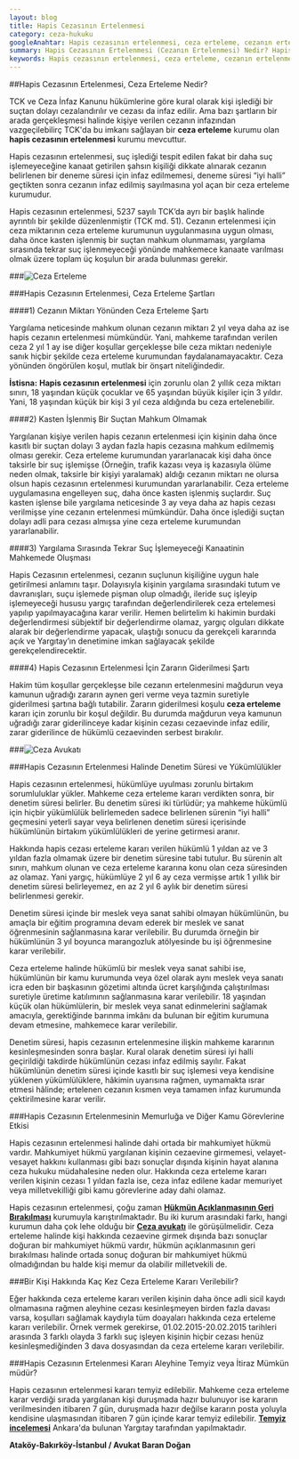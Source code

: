 ```yaml
---
layout: blog
title: Hapis Cezasının Ertelenmesi
category: ceza-hukuku
googleAnahtar: Hapis cezasının ertelenmesi, ceza erteleme, cezanın ertelenmesi, ceza erteleme kararı şartları, ceza avukatı, bakırköy avukat, ağır ceza avukatı, istanbul avukat
summary: Hapis Cezasının Ertelenmesi (Cezanın Ertelenmesi) Nedir? Hapis Cezasının Ertelenmesi Şartları, Ceza Erteleme ve Cezanın İnfazı, Hapis Cezasının Ertelenmesinin Memurluğa  ve Diğer Kamu Görevlerine Etkisi Açıklanmıştır.
keywords: Hapis cezasının ertelenmesi, ceza erteleme, cezanın ertelenmesi, erteleme kararı, ceza erteleme şartları, ceza avukatı, bakırköy avukat, istanbul avukat, ataköy avukat, ağır ceza avukatı
---
```




##Hapis Cezasının Ertelenmesi, Ceza Erteleme Nedir? 


TCK ve Ceza İnfaz Kanunu hükümlerine göre kural olarak kişi işlediği bir suçtan dolayı cezalandırılır ve cezası da infaz edilir. Ama bazı şartların bir arada gerçekleşmesi halinde kişiye verilen cezanın infazından vazgeçilebilirç TCK'da bu imkanı sağlayan bir **ceza erteleme** kurumu olan **hapis cezasının ertelenmesi** kurumu mevcuttur. 

Hapis cezasının ertelenmesi, suç işlediği tespit edilen fakat bir daha suç işlemeyeceğine kanaat getirilen şahsın kişiliği dikkate alınarak cezanın belirlenen bir deneme süresi için infaz edilmemesi, deneme süresi “iyi halli” geçtikten sonra cezanın infaz edilmiş sayılmasına yol açan bir ceza erteleme kurumudur. 

Hapis cezasının ertelenmesi, 5237 sayılı TCK’da ayrı bir başlık halinde ayrıntılı bir  şekilde düzenlenmiştir (TCK  md. 51). Cezanın ertelenmesi için ceza miktarının ceza erteleme kurumunun uygulanmasına uygun olması, daha önce kasten işlenmiş bir suçtan mahkum olunmaması, yargılama sırasında tekrar suç işlenmeyeceği yönünde mahkemece kanaate varılması olmak üzere toplam üç koşulun bir arada bulunması gerekir.


###![Ceza Erteleme](https://camo.githubusercontent.com/75f8eb71d6933564198518970068df91c9eeb253/687474703a2f2f692e68697a6c69726573696d2e636f6d2f6f5a4c5941512e6a7067 "Hapis Cezasının Ertelenmesi")


###Hapis Cezasının Ertelenmesi, Ceza Erteleme Şartları


####1) Cezanın Miktarı Yönünden Ceza Erteleme Şartı


Yargılama neticesinde mahkum olunan cezanın miktarı 2 yıl veya daha az ise hapis cezanın ertelenmesi mümkündür. Yani, mahkeme tarafından verilen ceza 2 yıl 1 ay ise diğer koşullar gerçekleşse bile ceza miktarı nedeniyle sanık hiçbir şekilde ceza erteleme kurumundan faydalanamayacaktır. Ceza yönünden öngörülen koşul, mutlak bir önşart niteliğindedir.

**İstisna:** **Hapis cezasının ertelenmesi** için zorunlu olan 2 yıllık ceza miktarı sınırı, 18 yaşından küçük çocuklar ve 65 yaşından büyük kişiler için 3 yıldır. Yani, 18 yaşından küçük bir kişi 3 yıl ceza aldığında bu ceza ertelenebilir.

####2) Kasten İşlenmiş Bir Suçtan Mahkum Olmamak


Yargılanan kişiye verilen hapis cezanın ertelenmesi için kişinin daha önce kasıtlı bir suçtan dolayı 3 aydan fazla hapis cezasına mahkum edilmemiş olması gerekir. Ceza erteleme kurumundan yararlanacak kişi daha önce taksirle bir suç işlemişse (Örneğin, trafik kazası veya iş kazasıyla ölüme neden olmak, taksirle bir kişiyi yaralamak) aldığı cezanın miktarı ne olursa olsun hapis cezasının ertelenmesi kurumundan yararlanabilir. Ceza erteleme uygulamasına engelleyen suç, daha önce kasten işlenmiş suçlardır. Suç kasten işlense bile yargılama neticesinde 3 ay veya daha az hapis cezası verilmişse yine cezanın ertelenmesi mümkündür. Daha önce işlediği suçtan dolayı adli para cezası almışsa yine ceza erteleme kurumundan yararlanabilir.

####3) Yargılama Sırasında Tekrar Suç İşlemeyeceği Kanaatinin Mahkemede Oluşması


Hapis Cezasının ertelenmesi, cezanın suçlunun kişiliğine uygun hale getirilmesi anlamını taşır. Dolayısıyla kişinin yargılama sırasındaki tutum ve davranışları, suçu işlemede pişman olup olmadığı, ileride suç işleyip işlemeyeceği hususu yargıç tarafından değerlendirilerek ceza ertelemesi yapılıp yapılmayacağına karar verilir. Hemen belirtelim ki hakimin burdaki değerlendirmesi sübjektif bir değerlendirme olamaz, yargıç olguları dikkate alarak bir değerlendirme yapacak, ulaştığı sonucu da gerekçeli kararında açık ve  Yargıtay’ın denetimine imkan sağlayacak şekilde gerekçelendirecektir.

####4) Hapis Cezasının Ertelenmesi İçin Zararın Giderilmesi Şartı


Hakim tüm koşullar gerçekleşse bile cezanın ertelenmesini mağdurun veya kamunun uğradığı zararın aynen geri verme veya tazmin suretiyle giderilmesi şartına bağlı tutabilir. Zararın giderilmesi koşulu **ceza erteleme** kararı için zorunlu bir koşul değildir. Bu durumda mağdurun veya kamunun uğradığı zarar giderilinceye kadar kişinin cezası cezaevinde infaz edilir, zarar giderilince de hükümlü cezaevinden serbest bırakılır.


###![Ceza Avukatı](https://camo.githubusercontent.com/039c168ab63224101bccdfd2095f2748df793de3/687474703a2f2f692e68697a6c69726573696d2e636f6d2f34386b7a5a4a2e6a7067 "Ceza Avukatı")


###Hapis Cezasının Ertelenmesi Halinde Denetim Süresi ve Yükümlülükler


Hapis cezasının ertelenmesi, hükümlüye uyulması zorunlu birtakım sorumluluklar yükler. Mahkeme ceza erteleme kararı verdikten sonra, bir denetim süresi belirler. Bu denetim süresi iki türlüdür; ya mahkeme hükümlü için hiçbir yükümlülük belirlemeden sadece belirlenen sürenin “iyi halli” geçmesini yeterli sayar veya belirlenen denetim süresi içerisinde hükümlünün birtakım yükümlülükleri de yerine getirmesi aranır. 

Hakkında hapis cezası erteleme kararı verilen hükümlü 1 yıldan az ve 3 yıldan fazla olmamak üzere bir denetim süresine tabi tutulur. Bu sürenin alt sınırı, mahkum olunan ve ceza erteleme kararına konu olan ceza süresinden az olamaz. Yani yargıç, hükümlüye 2 yıl 6 ay ceza vermişse artık 1 yıllık bir denetim süresi belirleyemez, en az 2 yıl 6 aylık bir denetim süresi belirlenmesi gerekir.

Denetim süresi içinde bir meslek veya sanat sahibi olmayan hükümlünün, bu amaçla bir eğitim programına devam ederek bir meslek ve sanat öğrenmesinin sağlanmasına karar verilebilir. Bu durumda örneğin bir hükümlünün 3 yıl boyunca marangozluk atölyesinde bu işi öğrenmesine karar verilebilir.

Ceza erteleme halinde hükümlü bir meslek veya sanat sahibi ise, hükümlünün bir kamu kurumunda veya özel olarak aynı meslek veya sanatı icra eden bir başkasının gözetimi altında ücret karşılığında çalıştırılması suretiyle üretime katılımının sağlanmasına karar verilebilir.
18 yaşından küçük olan hükümlülerin, bir meslek veya sanat edinmelerini sağlamak amacıyla, gerektiğinde barınma imkânı da bulunan bir eğitim kurumuna devam etmesine, mahkemece karar verilebilir.

Denetim süresi, hapis cezasının ertelenmesine ilişkin mahkeme kararının kesinleşmesinden sonra başlar. Kural olarak denetim süresi iyi halli geçirildiği takdirde hükümlünün cezası infaz edilmiş sayılır. Fakat hükümlünün denetim süresi içinde kasıtlı bir suç işlemesi veya kendisine yüklenen yükümlülüklere, hâkimin uyarısına rağmen, uymamakta ısrar etmesi hâlinde; ertelenen cezanın kısmen veya tamamen infaz kurumunda çektirilmesine karar verilir.



###Hapis Cezasının Ertelenmesinin Memurluğa ve Diğer Kamu Görevlerine Etkisi


Hapis cezasının ertelenmesi halinde dahi ortada bir mahkumiyet hükmü vardır. Mahkumiyet hükmü yargılanan kişinin cezaevine girmemesi, velayet-vesayet hakkını kullanması gibi bazı sonuçlar dışında kişinin hayat alanına ceza hukuku müdahalesine neden olur. Hakkında ceza erteleme kararı verilen kişinin cezası 1 yıldan fazla ise, ceza infaz edilene kadar memuriyet veya milletvekilliği gibi kamu görevlerine aday dahi olamaz.

Hapis cezasının ertelenmesi, çoğu zaman [**Hükmün Açıklanmasının Geri Bırakılması**](https://barandogan.av.tr/blog/ceza-hukuku/hukmun-aciklanmasinin-geri-birakilmasi.html) kurumuyla karıştırılmaktadır. Bu iki kurum arasındaki farkı, hangi kurumun daha çok lehe olduğu bir [**Ceza avukatı**](https://barandogan.av.tr/blog/ceza-hukuku/ceza-avukatinin-islevi.html) ile görüşülmelidir. Ceza erteleme halinde kişi hakkında cezaevine girmek dışında bazı sonuçlar doğuran bir mahkumiyet hükmü vardır, hükmün açıklanmasının geri bırakılması halinde ortada sonuç doğuran bir mahkumiyet hükmü olmadığından bu halde kişi memur da olabilir milletvekili de. 



###Bir Kişi Hakkında Kaç Kez Ceza Erteleme Kararı Verilebilir?


Eğer hakkında ceza erteleme kararı verilen kişinin daha önce adli sicil kaydı olmamasına rağmen aleyhine cezası kesinleşmeyen birden fazla davası varsa, koşulları sağlamak kaydıyla tüm doayaları hakkında ceza erteleme kararı verilebilir. Örnek vermek gerekirse, 01.02.2015-20.02.2015 tarihleri arasında 3 farklı olayda 3 farklı suç işleyen kişinin hiçbir cezası henüz kesinleşmediğinden 3 dava dosyasından da ceza erteleme kararı verilebilir.

###Hapis Cezasının Ertelenmesi Kararı Aleyhine Temyiz veya İtiraz Mümkün müdür?


Hapis cezasının ertelenmesi kararı temyiz edilebilir. Mahkeme ceza erteleme karar verdiği sırada yargılanan kişi duruşmada hazır bulunuyor ise kararın verilmesinden itibaren 7 gün, duruşmada hazır değilse kararın posta yoluyla kendisine ulaşmasından itibaren 7 gün içinde karar temyiz edilebilir. [**Temyiz incelemesi**](https://barandogan.av.tr/blog/ceza-hukuku/yargitay-temyiz-basvurusu.html) Ankara'da bulunan Yargıtay tarafından yapılmaktadır.



**Ataköy-Bakırköy-İstanbul / Avukat Baran Doğan**

